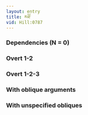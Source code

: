 ```yaml
---
layout: entry
title: མཐོ་
vid: Hill:0787
---
```

### Dependencies (N = 0)


### Overt 1-2


### Overt 1-2-3


### With oblique arguments


### With unspecified obliques
